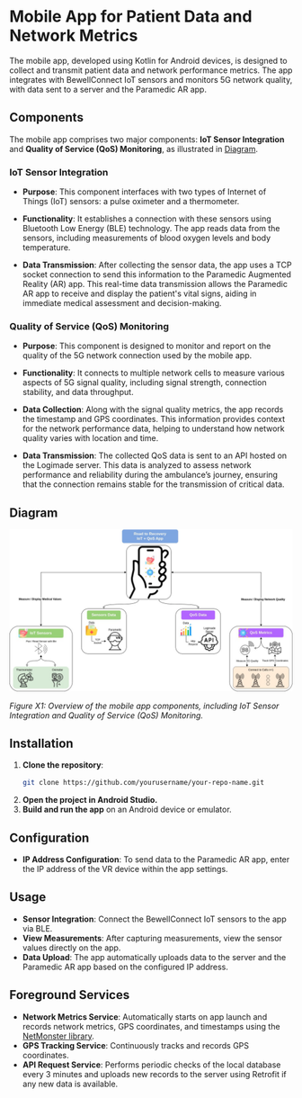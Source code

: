 # Mobile App for Patient Data and Network Metrics

The mobile app, developed using Kotlin for Android devices, is designed to collect and transmit patient data and network performance metrics. The app integrates with BewellConnect IoT sensors and monitors 5G network quality, with data sent to a server and the Paramedic AR app.

## Components

The mobile app comprises two major components: **IoT Sensor Integration** and **Quality of Service (QoS) Monitoring**, as illustrated in [Diagram](#diagram).

### IoT Sensor Integration

- **Purpose**: This component interfaces with two types of Internet of Things (IoT) sensors: a pulse oximeter and a thermometer.

- **Functionality**: It establishes a connection with these sensors using Bluetooth Low Energy (BLE) technology. The app reads data from the sensors, including measurements of blood oxygen levels and body temperature.

- **Data Transmission**: After collecting the sensor data, the app uses a TCP socket connection to send this information to the Paramedic Augmented Reality (AR) app. This real-time data transmission allows the Paramedic AR app to receive and display the patient's vital signs, aiding in immediate medical assessment and decision-making.

### Quality of Service (QoS) Monitoring

- **Purpose**: This component is designed to monitor and report on the quality of the 5G network connection used by the mobile app.

- **Functionality**: It connects to multiple network cells to measure various aspects of 5G signal quality, including signal strength, connection stability, and data throughput.

- **Data Collection**: Along with the signal quality metrics, the app records the timestamp and GPS coordinates. This information provides context for the network performance data, helping to understand how network quality varies with location and time.

- **Data Transmission**: The collected QoS data is sent to an API hosted on the Logimade server. This data is analyzed to assess network performance and reliability during the ambulance’s journey, ensuring that the connection remains stable for the transmission of critical data.

## Diagram

![Diagram](docs/Diagrams-Architectures.jpg)

*Figure X1: Overview of the mobile app components, including IoT Sensor Integration and Quality of Service (QoS) Monitoring.*

## Installation

1. **Clone the repository**:
   ```sh
   git clone https://github.com/yourusername/your-repo-name.git

2. **Open the project in Android Studio.**
3. **Build and run the app** on an Android device or emulator.

## Configuration

- **IP Address Configuration**: To send data to the Paramedic AR app, enter the IP address of the VR device within the app settings.

## Usage

- **Sensor Integration**: Connect the BewellConnect IoT sensors to the app via BLE.
- **View Measurements**: After capturing measurements, view the sensor values directly on the app.
- **Data Upload**: The app automatically uploads data to the server and the Paramedic AR app based on the configured IP address.

## Foreground Services

- **Network Metrics Service**: Automatically starts on app launch and records network metrics, GPS coordinates, and timestamps using the [NetMonster library](https://github.com/mroczis/netmonster-core).
- **GPS Tracking Service**: Continuously tracks and records GPS coordinates.
- **API Request Service**: Performs periodic checks of the local database every 3 minutes and uploads new records to the server using Retrofit if any new data is available.

